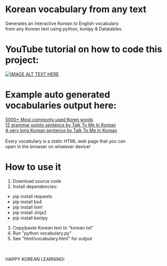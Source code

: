 # Korean vocabulary from any text
Generates an interactive Korean to English vocabulary<br>
from any Korean text using python, konlpy & Datatables.

# YouTube tutorial on how to code this project:
[![IMAGE ALT TEXT HERE](https://img.youtube.com/vi/INq9pty5tes/0.jpg)](https://www.youtube.com/watch?v=INq9pty5tes&list=PLLfIBXQeu3ab1FsfT8TkTgb3AfxrcQKTQ)

# Example auto generated vocabularies output here:
<a href="https://maksimkorzh.github.io/korean-vocabulary/korean.html">5000+ Most commonly used Koren words</a><br>
<a href="https://maksimkorzh.github.io/korean-vocabulary/12_grammar_points.html">12 grammar points sentence by Talk To Me In Korean</a><br>
<a href="https://maksimkorzh.github.io/korean-vocabulary/long_sentence.html">A very long Korean sentence by Talk To Me In Korean</a><br>
<br>
Every vocabulary is a static HTML web page that you can<br>
open in the browser on whatever device!

# How to use it
1. Download source code
2. Install dependencies:
  - pip install requests
  - pip install bs4
  - pip install lxml
  - pip install Jinja2
  - pip install konlpy
3. Copy/paste Korean text to "korean.txt"
4. Run "python vocabulary.py"
5. See "html/vocabulary.html" for output

<br>
<br>
HAPPY KOREAN LEARNING!
